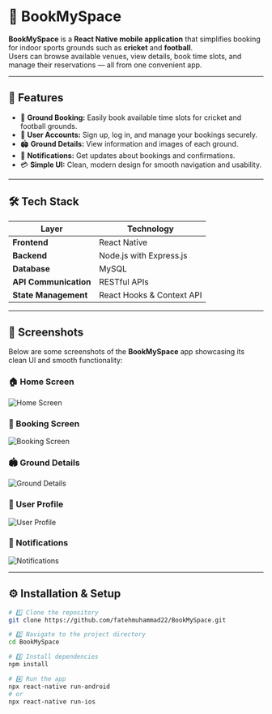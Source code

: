 # 🏏 BookMySpace

**BookMySpace** is a **React Native mobile application** that simplifies booking for indoor sports grounds such as **cricket** and **football**.  
Users can browse available venues, view details, book time slots, and manage their reservations — all from one convenient app.

---

## 🚀 Features

- 📅 **Ground Booking:** Easily book available time slots for cricket and football grounds.  
- 👥 **User Accounts:** Sign up, log in, and manage your bookings securely.  
- 🏟️ **Ground Details:** View information and images of each ground.  
- 🔔 **Notifications:** Get updates about bookings and confirmations.  
- 💳 **Simple UI:** Clean, modern design for smooth navigation and usability.

---

## 🛠️ Tech Stack

| Layer | Technology |
|-------|-------------|
| **Frontend** | React Native |
| **Backend** | Node.js with Express.js |
| **Database** | MySQL |
| **API Communication** | RESTful APIs |
| **State Management** | React Hooks & Context API |

---

## 📸 Screenshots

Below are some screenshots of the **BookMySpace** app showcasing its clean UI and smooth functionality:

### 🏠 Home Screen  
![Home Screen](screenshots/1.png)

### 📅 Booking Screen  
![Booking Screen](screenshots/2.png)

### 🏟️ Ground Details  
![Ground Details](screenshots/3.png)

### 👤 User Profile  
![User Profile](screenshots/4.png)

### 🔔 Notifications  
![Notifications](screenshots/5.png)


---

## ⚙️ Installation & Setup

```bash
# 1️⃣ Clone the repository
git clone https://github.com/fatehmuhammad22/BookMySpace.git

# 2️⃣ Navigate to the project directory
cd BookMySpace

# 3️⃣ Install dependencies
npm install

# 4️⃣ Run the app
npx react-native run-android
# or
npx react-native run-ios
